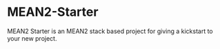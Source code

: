 # MEAN2-Starter
MEAN2 Starter is an MEAN2 stack based project for giving a kickstart to your new project.
